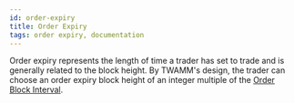 ```yaml
---
id: order-expiry
title: Order Expiry
tags: order expiry, documentation
---
```


Order expiry represents the length of time a trader has set to trade and is generally related to the block height. By TWAMM's design, the trader can choose an order expiry block height of an integer multiple of the [Order Block Interval](03-order-block-interval.md).
